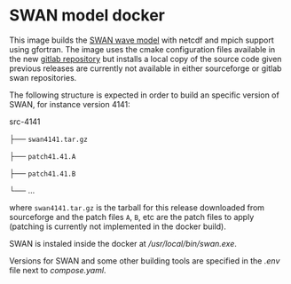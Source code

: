 # SWAN model docker


This image builds the [SWAN wave model](https://swanmodel.sourceforge.io/) with netcdf and mpich support using gfortran. The image uses the cmake configuration files available in the new [gitlab repository](https://gitlab.tudelft.nl/citg/wavemodels/swan) but installs a local copy of the source code given previous releases are currently not available in either sourceforge or gitlab swan repositories.

The following structure is expected in order to build an specific version of SWAN, for instance version 4141:

src-4141

├── `swan4141.tar.gz`

├── `patch41.41.A`

├── `patch41.41.B`

└── ...

where `swan4141.tar.gz` is the tarball for this release downloaded from sourceforge and the patch files `A`, `B`, etc are the patch files to apply (patching is currently not implemented in the docker build).

SWAN is instaled inside the docker at */usr/local/bin/swan.exe*.

Versions for SWAN and some other building tools are specified in the *.env* file next to *compose.yaml*.